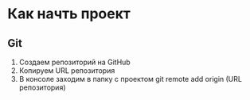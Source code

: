 # Как начть проект
## Git
1. Создаем репозиторий на GitHub
2. Копируем URL репозитория
3. В консоле заходим в папку с проектом git remote add origin (URL репозитория)


